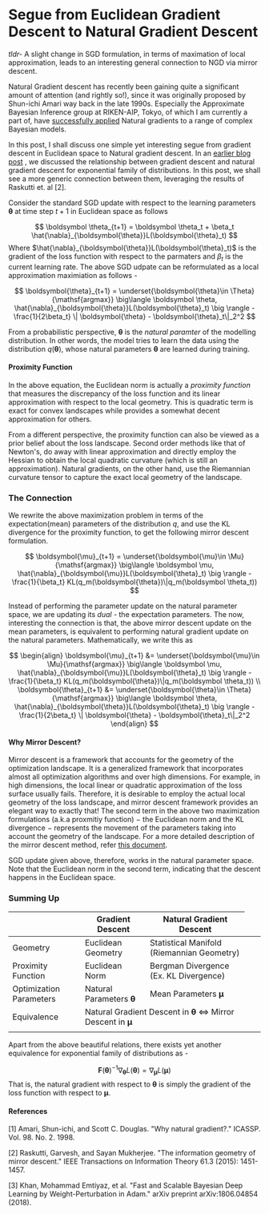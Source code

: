 # Segue from Euclidean Gradient Descent to Natural Gradient Descent

*tldr-* A slight change in SGD formulation, in terms of maximation of local approximation, leads to an interesting general connection to NGD via mirror descent.


Natural Gradient descent has recently been gaining quite a significant amount of attention (and rightly so!), since it was originally proposed by Shun-ichi Amari way back in the late 1990s. Especially the Approximate Bayesian Inference group at RIKEN-AIP, Tokyo, of which I am currently a part of, have [successfully applied](https://emtiyaz.github.io/publications.html) Natural gradients to a range of complex Bayesian models.

In this post, I shall discuss one simple yet interesting segue from gradient descent in Euclidean space to Natural gradient descent. In an [earlier blog post](https://antixk.github.io/blog/nat-grad-exp-fam/) , we discussed the relationship between gradient descent and natural gradient descent for exponential family of distributions. In this post, we shall see a more generic connection between them, leveraging the results of Raskutti et. al [2].

Consider the standard SGD update with respect to the learning parameters $\boldsymbol{\theta}$ at time step $t+1$ in Euclidean space as follows

$$
\boldsymbol \theta_{t+1} = \boldsymbol \theta_t + \beta_t \hat{\nabla}_{\boldsymbol{\theta}}L(\boldsymbol{\theta}_t)
$$
Where $\hat{\nabla}_{\boldsymbol{\theta}}L(\boldsymbol{\theta}_t)$ is the gradient of the loss function with respect to the parmaters and $\beta_t$ is the current learning rate. The above SGD udpate can be reformulated as a local approximation maximiation as follows -

$$
\boldsymbol{\theta}_{t+1} = \underset{\boldsymbol{\theta}\in \Theta}{\mathsf{argmax}} \big\langle \boldsymbol \theta, \hat{\nabla}_{\boldsymbol{\theta}}L(\boldsymbol{\theta}_t) \big \rangle - \frac{1}{2\beta_t}
 \| \boldsymbol{\theta} - \boldsymbol{\theta}_t\|_2^2
 $$

From a probabilistic perspective, $\boldsymbol \theta$ is the *natural paramter* of the modelling distribution. In other words, the model tries to learn the data using the distribution $q(\boldsymbol{\theta})$, whose natural parameters $\boldsymbol{\theta}$ are learned during training.

#### Proximity Function
In the above equation, the Euclidean norm is actually a *proximity function* that measures the discrepancy of the loss function and its linear approximation with respect to the local geometry. This is quadratic term is exact for convex landscapes while provides a somewhat decent approximation for others. 

From a different perspective, the proximity function can also be viewed as a prior belief about the loss landscape. Second order methods like that of Newton's, do away with linear approximation and  directly employ the Hessian to obtain the local quadratic curvature (which is still an approximation). Natural gradients, on the other hand, use the Riemannian curvature tensor to capture the exact local geometry of the landscape.

### The Connection
We rewrite the above maximization problem in terms of the expectation(mean) parameters of the distribution $q$, and use the KL divergence for the proximity function, to get the following mirror descent formulation.

$$
\boldsymbol{\mu}_{t+1} = \underset{\boldsymbol{\mu}\in \Mu}{\mathsf{argmax}} \big\langle \boldsymbol \mu, \hat{\nabla}_{\boldsymbol{\mu}}L(\boldsymbol{\theta}_t) \big \rangle - \frac{1}{\beta_t}
 KL(q_m(\boldsymbol{\theta})\|q_m(\boldsymbol \theta_t))
 $$

Instead of performing the parameter update on the natural parameter space, we are updating its *dual* - the expectation parameters. The now, interesting the connection is that, the above mirror descent update on the mean parameters, is equivalent to performing natural gradient update on the natural parameters. Mathematically, we write this as

$$
\begin{align}
\boldsymbol{\mu}_{t+1} &= \underset{\boldsymbol{\mu}\in \Mu}{\mathsf{argmax}} \big\langle \boldsymbol \mu, \hat{\nabla}_{\boldsymbol{\mu}}L(\boldsymbol{\theta}_t) \big \rangle - \frac{1}{\beta_t}
 KL(q_m(\boldsymbol{\theta})\|q_m(\boldsymbol \theta_t)) \\
\boldsymbol{\theta}_{t+1} &= \underset{\boldsymbol{\theta}\in \Theta}{\mathsf{argmax}} \big\langle \boldsymbol \theta, \hat{\nabla}_{\boldsymbol{\theta}}L(\boldsymbol{\theta}_t) \big \rangle - \frac{1}{2\beta_t}
 \| \boldsymbol{\theta} - \boldsymbol{\theta}_t\|_2^2
 \end{align}
 $$

#### Why Mirror Descent?
Mirror descent is a framework that accounts for the geometry of the optimization landscape. It is a generalized framework that incorporates almost all optimization algorithms and over high dimensions. For example, in high dimensions, the local linear or quadratic approximation of the loss surface usually fails. Therefore, it is desirable to employ the actual local geometry of the loss landscape, and mirror descent framework provides an elegant way to exactly that! The second term in the above two maximization formulations (a.k.a proxmitiy function) $-$ the Euclidean norm and the KL divergence $-$ represents the movement of the parameters taking into account the geometry of the landscape. For a more detailed description of the mirror descent method, refer [this document](http://www.princeton.edu/~yc5/ele538_optimization/lectures/mirror_descent.pdf).


SGD update given above, therefore, works in the natural parameter space. Note that the Euclidean norm in the second term, indicating that the descent happens in the Euclidean space.

### Summing Up
|                                                                                                                                     | Gradient Descent                        | Natural Gradient Descent                   |
| ----------------------------------------------------------------------------------------------------------------------------------- | --------------------------------------- | ------------------------------------------ |
| Geometry                                                                                                                            | Euclidean Geometry                      | Statistical Manifold (Riemannian Geometry) |
| Proximity Function                                                                                                                  | Euclidean Norm                          | Bergman Divergence (Ex. KL Divergence)     |
| Optimization Parameters                                                                                                             | Natural Parameters $\boldsymbol \theta$ | Mean Parameters $\boldsymbol{\mu}$         |
| Equivalence <td colspan=2>Natural Gradient Descent in $\boldsymbol{\theta}$  $\Leftrightarrow$ Mirror Descent in $\boldsymbol{\mu}$ |
|  |

Apart from the above beautiful relations, there exists yet another equivalence for exponential family of distributions as -

$$
\mathbf{F}(\boldsymbol{\theta})^{-1}\nabla_{\boldsymbol{\theta}}L(\boldsymbol{\theta})=\nabla_{\boldsymbol{\mu}}L(\boldsymbol{\mu})
$$
That is, the natural gradient with respect to $\boldsymbol{\theta}$ is simply the gradient of the loss function with respect to $\boldsymbol{\mu}$.

#### References
[1] Amari, Shun-ichi, and Scott C. Douglas. "Why natural gradient?." ICASSP. Vol. 98. No. 2. 1998.

[2] Raskutti, Garvesh, and Sayan Mukherjee. "The information geometry of mirror descent." IEEE Transactions on Information Theory 61.3 (2015): 1451-1457.

[3] Khan, Mohammad Emtiyaz, et al. "Fast and Scalable Bayesian Deep Learning by Weight-Perturbation in Adam." arXiv preprint arXiv:1806.04854 (2018).


